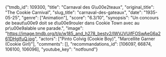{"tmdb_id": 109300, "title": "Carnaval des G\u00e2teaux", "original_title": "The Cookie Carnival", "slug_title": "carnaval-des-gateaux", "date": "1935-05-25", "genre": ["Animation"], "score": "6.3/10", "synopsis": "Un concours de beaut\u00e9 doit se d\u00e9rouler dans Cookie Town avec au pr\u00e9alable une parade.", "image": "https://image.tmdb.org/t/p/w185_and_h278_bestv2/lWVJVUifFOSwAeG6a261DHgIfuQ.jpg", "actors": ["Pinto Colvig (Cookie Boy)", "Marcellite Garner (Cookie Girl)"], "comments": [], "recommandations_id": [106097, 66874, 106100, 106096], "youtube_key": "notfound"}